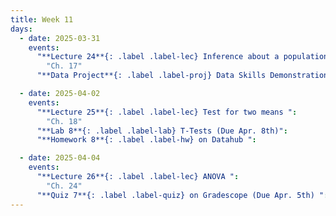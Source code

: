 ```yaml
---
title: Week 11
days:
  - date: 2025-03-31
    events:
      "**Lecture 24**{: .label .label-lec} Inference about a population mean ":
        "Ch. 17"
      "**Data Project**{: .label .label-proj} Data Skills Demonstration Part II (Due 11:59 PM PST)":

  - date: 2025-04-02
    events:
      "**Lecture 25**{: .label .label-lec} Test for two means ":
        "Ch. 18"
      "**Lab 8**{: .label .label-lab} T-Tests (Due Apr. 8th)":
      "**Homework 8**{: .label .label-hw} on Datahub ":

  - date: 2025-04-04
    events:
      "**Lecture 26**{: .label .label-lec} ANOVA ": 
        "Ch. 24"
      "**Quiz 7**{: .label .label-quiz} on Gradescope (Due Apr. 5th) ":
---
```


